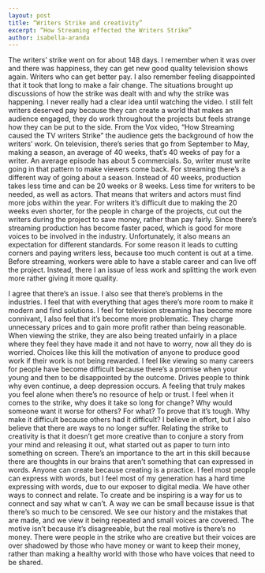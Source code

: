```yaml
---
layout: post
title: “Writers Strike and creativity”
excerpt: “How Streaming effected the Writers Strike”
author: isabella-aranda
---
```


The writers’ strike went on for about 148 days. I remember when it was over and there was happiness, they can get new good quality television shows again. Writers who can get better pay. I also remember feeling disappointed that it took that long to make a fair change. The situations brought up discussions of how the strike was dealt with and why the strike was happening. I never really had a clear idea until watching the video. I still felt writers deserved pay because they can create a world that makes an audience engaged, they do work throughout the projects but feels strange how they can be put to the side. From the Vox video, “How Streaming caused the TV writers Strike” the audience gets the background of how the writers’ work. On television, there’s series that go from September to May, making a season, an average of 40 weeks, that’s 40 weeks of pay for a writer. An average episode has about 5 commercials. So, writer must write going in that pattern to make viewers come back. For streaming there’s a different way of going about a season. Instead of 40 weeks, production takes less time and can be 20 weeks or 8 weeks. Less time for writers to be needed, as well as actors. That means that writers and actors must find more jobs within the year. For writers it’s difficult due to making the 20 weeks even shorter, for the people in charge of the projects, cut out the writers during the project to save money, rather than pay fairly. Since there’s streaming production has become faster paced, which is good for more voices to be involved in the industry. Unfortunately, it also means an expectation for different standards. For some reason it leads to cutting corners and paying writers less, because too much content is out at a time. Before streaming, workers were able to have a stable career and can live off the project. Instead, there I an issue of less work and splitting the work even more rather giving it more quality. 

I agree that there’s an issue. I also see that there’s problems in the industries. I feel that with everything that ages there’s more room to make it modern and find solutions. I feel for television streaming has become more connivant, I also feel that it’s become more problematic. They charge unnecessary prices and to gain more profit rather than being reasonable. When viewing the strike, they are also being treated unfairly in a place where they feel they have made it and not have to worry, now all they do is worried. Choices like this kill the motivation of anyone to produce good work if their work is not being rewarded. I feel like viewing so many careers for people have become difficult because there’s a promise when your young and then to be disappointed by the outcome. Drives people to think why even continue, a deep depression occurs. A feeling that truly makes you feel alone when there’s no resource of help or trust. I feel when it comes to the strike, why does it take so long for change? Why would someone want it worse for others? For what? To prove that it’s tough. Why make it difficult because others had it difficult? I believe in effort, but I also believe that there are ways to no longer suffer. Relating the strike to creativity is that it doesn’t get more creative than to conjure a story from your mind and releasing it out, what started out as paper to turn into something on screen. There’s an importance to the art in this skill because there are thoughts in our brains that aren’t something that can expressed in words. Anyone can create because creating is a practice. I feel most people can express with words, but I feel most of my generation has a hard time expressing with words, due to our exposer to digital media. We have other ways to connect and relate. To create and be inspiring is a way for us to connect and say what w can’t. A way we can be small because issue is that there’s so much to be censored. We see our history and the mistakes that are made, and we view it being repeated and small voices are covered. The motive isn’t because it’s disagreeable, but the real motive is there’s no money. There were people in the strike who are creative but their voices are over shadowed by those who have money or want to keep their money, rather than making a healthy world with those who have voices that need to be shared. 

